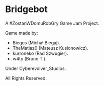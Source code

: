 # Bridgebot
A #ZostanWDomuRobGry Game Jam Project.

Game made by:
- Biegus (Michał Biegaj).
- TheMatiaz0 (Mateusz Kusionowicz).
- kurroneko (Rad Szwugier).
- w4ty (Bruno T.).

Under Cyberevolver_Studios.

All Rights Reserved.
